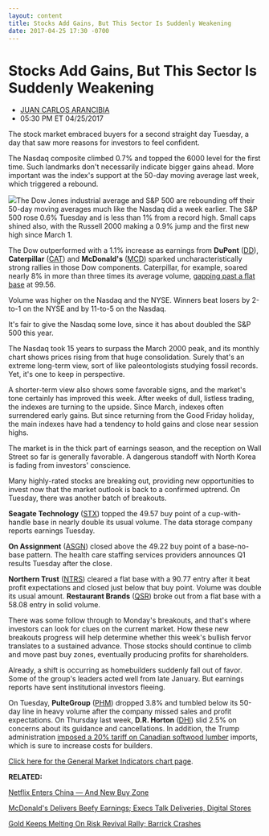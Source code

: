 ```yaml
---
layout: content
title: Stocks Add Gains, But This Sector Is Suddenly Weakening
date: 2017-04-25 17:30 -0700
---
```



Stocks Add Gains, But This Sector Is Suddenly Weakening
========================================================




* [JUAN CARLOS ARANCIBIA](https://www.investors.com/author/arancibiaj/ "Posts by JUAN CARLOS ARANCIBIA")
* 05:30 PM ET 04/25/2017






The stock market embraced buyers for a second straight day Tuesday, a day that saw more reasons for investors to feel confident.


The Nasdaq composite climbed 0.7% and topped the 6000 level for the first time. Such landmarks don't necessarily indicate bigger gains ahead. More important was the index's support at the 50-day moving average last week, which triggered a rebound.


![](https://www.investors.com/wp-content/uploads/2017/04/MP042517-177x300.png)The Dow Jones industrial average and S&P 500 are rebounding off their 50-day moving averages much like the Nasdaq did a week earlier. The S&P 500 rose 0.6% Tuesday and is less than 1% from a record high. Small caps shined also, with the Russell 2000 making a 0.9% jump and the first new high since March 1.


The Dow outperformed with a 1.1% increase as earnings from **DuPont** ([DD](https://research.investors.com/quote.aspx?symbol=DD)), **Caterpillar** ([CAT](https://research.investors.com/quote.aspx?symbol=CAT)) and **McDonald's** ([MCD](https://research.investors.com/quote.aspx?symbol=MCD)) sparked uncharacteristically strong rallies in those Dow components. Caterpillar, for example, soared nearly 8% in more than three times its average volume, [gapping past a flat base](https://www.investors.com/market-trend/stock-market-today/dow-jones-industrials-leads-can-these-4-big-cap-stocks-smash-sp-500-in-2017/) at 99.56.


Volume was higher on the Nasdaq and the NYSE. Winners beat losers by 2-to-1 on the NYSE and by 11-to-5 on the Nasdaq.


It's fair to give the Nasdaq some love, since it has about doubled the S&P 500 this year.


The Nasdaq took 15 years to surpass the March 2000 peak, and its monthly chart shows prices rising from that huge consolidation. Surely that's an extreme long-term view, sort of like paleontologists studying fossil records. Yet, it's one to keep in perspective.


A shorter-term view also shows some favorable signs, and the market's tone certainly has improved this week. After weeks of dull, listless trading, the indexes are turning to the upside. Since March, indexes often surrendered early gains. But since returning from the Good Friday holiday, the main indexes have had a tendency to hold gains and close near session highs.


The market is in the thick part of earnings season, and the reception on Wall Street so far is generally favorable. A dangerous standoff with North Korea is fading from investors' conscience.


Many highly-rated stocks are breaking out, providing new opportunities to invest now that the market outlook is back to a confirmed uptrend. On Tuesday, there was another batch of breakouts.


**Seagate Technology** ([STX](https://research.investors.com/quote.aspx?symbol=STX)) topped the 49.57 buy point of a cup-with-handle base in nearly double its usual volume. The data storage company reports earnings Tuesday.


**On Assignment** ([ASGN](https://research.investors.com/quote.aspx?symbol=ASGN)) closed above the 49.22 buy point of a base-no-base pattern. The health care staffing services providers announces Q1 results Tuesday after the close.


**Northern Trust** ([NTRS](https://research.investors.com/quote.aspx?symbol=NTRS)) cleared a flat base with a 90.77 entry after it beat profit expectations and closed just below that buy point. Volume was double its usual amount. **Restaurant Brands** ([QSR](https://research.investors.com/quote.aspx?symbol=QSR)) broke out from a flat base with a 58.08 entry in solid volume.


There was some follow through to Monday's breakouts, and that's where investors can look for clues on the current market. How these new breakouts progress will help determine whether this week's bullish fervor translates to a sustained advance. Those stocks should continue to climb and move past buy zones, eventually producing profits for shareholders.


Already, a shift is occurring as homebuilders suddenly fall out of favor. Some of the group's leaders acted well from late January. But earnings reports have sent institutional investors fleeing.


On Tuesday, **PulteGroup** ([PHM](https://research.investors.com/quote.aspx?symbol=PHM)) dropped 3.8% and tumbled below its 50-day line in heavy volume after the company missed sales and profit expectations. On Thursday last week, **D.R. Horton** ([DHI](https://research.investors.com/quote.aspx?symbol=DHI)) slid 2.5% on concerns about its guidance and cancellations. In addition, the Trump administration [imposed a 20% tariff on Canadian softwood lumber](https://www.investors.com/news/pulte-group-earnings-new-home-sales/) imports, which is sure to increase costs for builders.


[Click here for the General Market Indicators chart page](https://www.investors.com/wp-content/uploads/2017/04/IBD2504152516GMI.pdf).


**RELATED:**


[Netflix Enters China — And New Buy Zone](https://www.investors.com/news/technology/click/netflix-enters-china-through-partnership-with-baidu-unit/)


[McDonald's Delivers Beefy Earnings; Execs Talk Deliveries, Digital Stores](https://www.investors.com/news/mcdonalds-reports-first-quarter-earnings/)


[Gold Keeps Melting On Risk Revival Rally; Barrick Crashes](https://www.investors.com/research/ibd-industry-themes/gold-stocks-fall-as-france-election-eases-fears/) 




